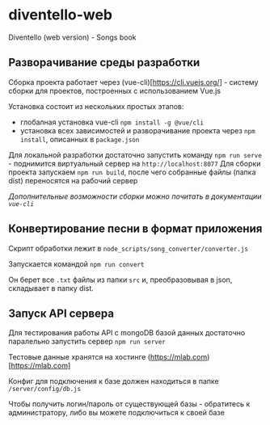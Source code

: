 # diventello-web
Diventello (web version) - Songs book

## Разворачивание среды разработки
Сборка проекта работает через (vue-cli)[https://cli.vuejs.org/] - систему сборки для проектов, построенных с использованием Vue.js 

Установка состоит из нескольких простых этапов:
- глобалная установка vue-cli `npm install -g @vue/cli`
- установка всех зависимостей и разворачивание проекта через `npm install`, описанных в `package.json`

Для локальной разработки достаточно запустить команду `npm run serve` - поднимится виртуальный сервер на `http://localhost:8077`
Для сборки проекта запускаем `npm run build`, после чего собранные файлы (папка dist) переносятся на рабочий сервер

*Дополнительные возможности сборки можно почитать в документации `vue-cli`*

## Конвертирование песни в формат приложения

Скрипт обработки лежит в `node_scripts/song_converter/converter.js`

Запускается командой `npm run convert`

Он берет все `.txt` файлы из папки `src` и, преобразовывая в json, складывает в папку dist.

## Запуск API сервера

Для тестирования работы API с mongoDB базой данных достаточно паралельно запустить сервер `npm run server`

Тестовые данные хранятся на хостинге (https://mlab.com)[https://mlab.com]

Конфиг для подключения к базе должен находиться в папке `/server/config/db.js`

Чтобы получить логин/пароль от существующей базы - обратитесь к администратору, либо вы можете подключиться к своей базе